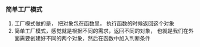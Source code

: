 ### 简单工厂模式

1. 工厂模式做的是， 把对象包在函数里， 执行函数的时候返回这个对象
2. 简单工厂模式，感觉就是根据不同的需求，返回不同的对象， 也就是我们在外面需要创建好不同的两个对象，然后在函数中加入判断条件

